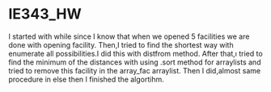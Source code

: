 # IE343_HW
I started with while since I know that when we opened 5 facilities we are done with opening facility.
Then,I tried to find the shortest way with enumerate all possibilities.I did this with distfrom method.
After that,ı tried to find the minimum of the distances with using .sort method for arraylists and tried to remove this facility in the array_fac arraylist.
Then I did,almost same procedure in else then I finished the algortihm.

